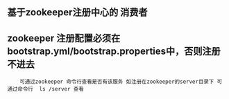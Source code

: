 ## 基于zookeeper注册中心的 消费者

## zookeeper 注册配置必须在bootstrap.yml/bootstrap.properties中，否则注册不进去
        可通过zookeeper 命令行查看是否有该服务 如注册在zookeeper的server目录下 可通过命令行  ls /server 查看